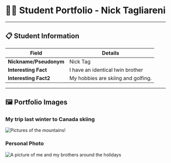 # 👨‍🎓 Student Portfolio - Nick Tagliareni

---

## 📋 Student Information

| **Field** | **Details** |
|-----------|-------------|
| **Nickname/Pseudonym** | Nick Tag |
| **Interesting Fact** | I have an identical twin brother |
| **Interesting Fact2** | My hobbies are skiing and golfing. |

---

## 🖼️ Portfolio Images

### My trip last winter to Canada skiing
![Pictures of the mountains!](IMG_0933.jpg)

### Personal Photo
![A picture of me and my brothers around the holidays](IMG_1783.png)


